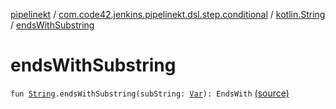 [pipelinekt](../../index.md) / [com.code42.jenkins.pipelinekt.dsl.step.conditional](../index.md) / [kotlin.String](index.md) / [endsWithSubstring](./ends-with-substring.md)

# endsWithSubstring

`fun `[`String`](https://kotlinlang.org/api/latest/jvm/stdlib/kotlin/-string/index.html)`.endsWithSubstring(subString: `[`Var`](../../com.code42.jenkins.pipelinekt.core.vars/-var/index.md)`): EndsWith` [(source)](https://github.com/code42/pipelinekt/tree/master/dsl/src/main/kotlin/com/code42/jenkins/pipelinekt/dsl/step/conditional/StringComparisonDsl.kt#L15)